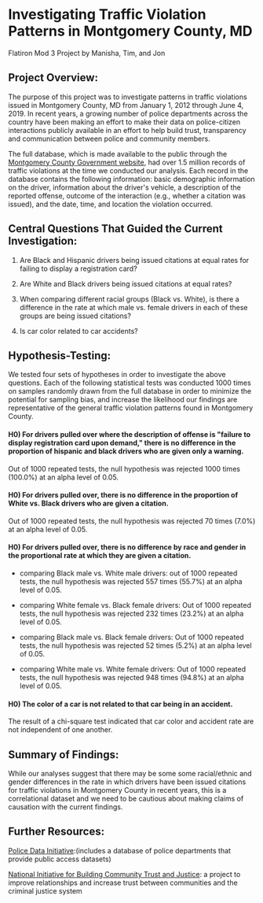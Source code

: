 # Investigating Traffic Violation Patterns in Montgomery County, MD
Flatiron Mod 3 Project by Manisha, Tim, and Jon

## Project Overview:

The purpose of this project was to investigate patterns in traffic violations issued in Montgomery County, MD from January 1, 2012 through June 4, 2019. In recent years, a growing number of police departments across the country have been making an effort to make their data on police-citizen interactions publicly available in an effort to help build trust, transparency and communication between police and community members. 

The full database, which is made available to the public through the [Montgomery County Government website](https://data.montgomerycountymd.gov/Public-Safety/Traffic-Violations/4mse-ku6q/data), had over 1.5 million records of traffic violations at the time we conducted our analysis. Each record in the database contains the following information: basic demographic information on the driver, information about the driver's vehicle, a description of the reported offense, outcome of the interaction (e.g., whether a citation was issued), and the date, time, and location the violation occurred.  

## Central Questions That Guided the Current Investigation:

1) Are Black and Hispanic drivers being issued citations at equal rates for failing to display a registration card?

2) Are White and Black drivers being issued citations at equal rates?

3) When comparing different racial groups (Black vs. White), is there a difference in the rate at which male vs. female drivers in each of these groups are being issued citations? 

4) Is car color related to car accidents?


## Hypothesis-Testing:

We tested four sets of hypotheses in order to investigate the above questions.  Each of the following statistical tests was conducted 1000 times on samples randomly drawn from the full database in order to minimize the potential for sampling bias, and increase the likelihood our findings are representative of the general traffic violation patterns found in Montgomery County.

#### H0) For drivers pulled over where the description of offense is "failure to display registration card upon demand," there is no difference in the proportion of hispanic and black drivers who are given only a warning.

Out of 1000 repeated tests, the null hypothesis was rejected 1000 times (100.0%) at an alpha level of 0.05.

#### H0) For drivers pulled over, there is no difference in the proportion of White vs. Black drivers who are given a citation.

Out of 1000 repeated tests, the null hypothesis was rejected 70 times (7.0%) at an alpha level of 0.05.

#### H0) For drivers pulled over, there is no difference by race and gender in the proportional rate at which they are given a citation.

- comparing Black male vs. White male drivers: out of 1000 repeated tests, the null hypothesis was rejected 557 times (55.7%) at an alpha level of 0.05.

- comparing White female vs. Black female drivers: Out of 1000 repeated tests, the null hypothesis was rejected 232 times (23.2%) at an alpha level of 0.05.

- comparing Black male vs. Black female drivers:  Out of 1000 repeated tests, the null hypothesis was rejected 52 times (5.2%) at an alpha level of 0.05.

- comparing White male vs. White female drivers: Out of 1000 repeated tests, the null hypothesis was rejected 948 times (94.8%) at an alpha level of 0.05.
 
#### H0) The color of a car is not related to that car being in an accident.

The result of a chi-square test indicated that car color and accident rate are not independent of one another.

## Summary of Findings:

While our analyses suggest that there may be some some racial/ethnic and gender differences in the rate in which drivers have been issued citations for traffic violations in Montgomery County in recent years, this is a correlational dataset and we need to be cautious about making claims of causation with the current findings. 

## Further Resources:

[Police Data Initiative](https://www.policedatainitiative.org):(includes a database of police departments that provide public access datasets)

[National Initiative for Building Community Trust and Justice](https://www.policedatainitiative.org/datasets/): a project to improve relationships and increase trust between communities and the criminal justice system 


